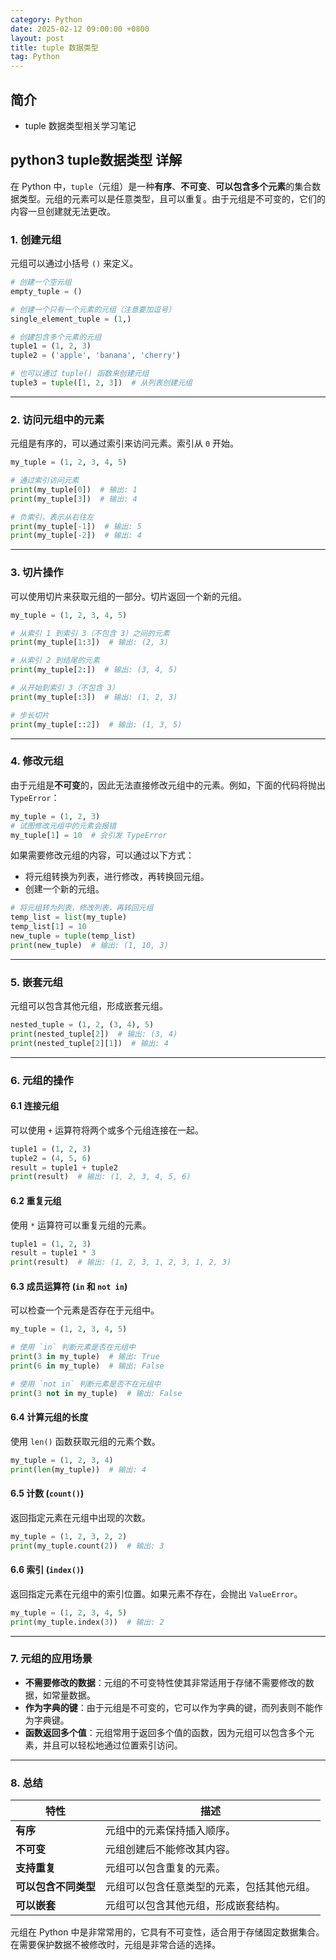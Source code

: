 ```yaml
---
category: Python
date: 2025-02-12 09:00:00 +0800
layout: post
title: tuple 数据类型
tag: Python
---
```

## 简介

+ tuple 数据类型相关学习笔记

<!--more-->

## python3 tuple数据类型 详解

在 Python 中，`tuple`（元组）是一种**有序**、**不可变**、**可以包含多个元素**的集合数据类型。元组的元素可以是任意类型，且可以重复。由于元组是不可变的，它们的内容一旦创建就无法更改。

### 1. **创建元组**
元组可以通过小括号 `()` 来定义。

```python
# 创建一个空元组
empty_tuple = ()

# 创建一个只有一个元素的元组（注意要加逗号）
single_element_tuple = (1,)

# 创建包含多个元素的元组
tuple1 = (1, 2, 3)
tuple2 = ('apple', 'banana', 'cherry')

# 也可以通过 tuple() 函数来创建元组
tuple3 = tuple([1, 2, 3])  # 从列表创建元组
```

---

### 2. **访问元组中的元素**
元组是有序的，可以通过索引来访问元素。索引从 `0` 开始。

```python
my_tuple = (1, 2, 3, 4, 5)

# 通过索引访问元素
print(my_tuple[0])  # 输出: 1
print(my_tuple[3])  # 输出: 4

# 负索引，表示从右往左
print(my_tuple[-1])  # 输出: 5
print(my_tuple[-2])  # 输出: 4
```

---

### 3. **切片操作**
可以使用切片来获取元组的一部分。切片返回一个新的元组。

```python
my_tuple = (1, 2, 3, 4, 5)

# 从索引 1 到索引 3（不包含 3）之间的元素
print(my_tuple[1:3])  # 输出: (2, 3)

# 从索引 2 到结尾的元素
print(my_tuple[2:])  # 输出: (3, 4, 5)

# 从开始到索引 3（不包含 3）
print(my_tuple[:3])  # 输出: (1, 2, 3)

# 步长切片
print(my_tuple[::2])  # 输出: (1, 3, 5)
```

---

### 4. **修改元组**
由于元组是**不可变**的，因此无法直接修改元组中的元素。例如，下面的代码将抛出 `TypeError`：

```python
my_tuple = (1, 2, 3)
# 试图修改元组中的元素会报错
my_tuple[1] = 10  # 会引发 TypeError
```

如果需要修改元组的内容，可以通过以下方式：
- 将元组转换为列表，进行修改，再转换回元组。
- 创建一个新的元组。

```python
# 将元组转为列表，修改列表，再转回元组
temp_list = list(my_tuple)
temp_list[1] = 10
new_tuple = tuple(temp_list)
print(new_tuple)  # 输出: (1, 10, 3)
```

---

### 5. **嵌套元组**
元组可以包含其他元组，形成嵌套元组。

```python
nested_tuple = (1, 2, (3, 4), 5)
print(nested_tuple[2])  # 输出: (3, 4)
print(nested_tuple[2][1])  # 输出: 4
```

---

### 6. **元组的操作**

#### 6.1 **连接元组**
可以使用 `+` 运算符将两个或多个元组连接在一起。

```python
tuple1 = (1, 2, 3)
tuple2 = (4, 5, 6)
result = tuple1 + tuple2
print(result)  # 输出: (1, 2, 3, 4, 5, 6)
```

#### 6.2 **重复元组**
使用 `*` 运算符可以重复元组的元素。

```python
tuple1 = (1, 2, 3)
result = tuple1 * 3
print(result)  # 输出: (1, 2, 3, 1, 2, 3, 1, 2, 3)
```

#### 6.3 **成员运算符 (`in` 和 `not in`)**
可以检查一个元素是否存在于元组中。

```python
my_tuple = (1, 2, 3, 4, 5)

# 使用 `in` 判断元素是否在元组中
print(3 in my_tuple)  # 输出: True
print(6 in my_tuple)  # 输出: False

# 使用 `not in` 判断元素是否不在元组中
print(3 not in my_tuple)  # 输出: False
```

#### 6.4 **计算元组的长度**
使用 `len()` 函数获取元组的元素个数。

```python
my_tuple = (1, 2, 3, 4)
print(len(my_tuple))  # 输出: 4
```

#### 6.5 **计数 (`count()`)**
返回指定元素在元组中出现的次数。

```python
my_tuple = (1, 2, 3, 2, 2)
print(my_tuple.count(2))  # 输出: 3
```

#### 6.6 **索引 (`index()`)**
返回指定元素在元组中的索引位置。如果元素不存在，会抛出 `ValueError`。

```python
my_tuple = (1, 2, 3, 4, 5)
print(my_tuple.index(3))  # 输出: 2
```

---

### 7. **元组的应用场景**

- **不需要修改的数据**：元组的不可变特性使其非常适用于存储不需要修改的数据，如常量数据。
- **作为字典的键**：由于元组是不可变的，它可以作为字典的键，而列表则不能作为字典键。
- **函数返回多个值**：元组常用于返回多个值的函数，因为元组可以包含多个元素，并且可以轻松地通过位置索引访问。

---

### 8. **总结**

| 特性                 | 描述                                       |
| -------------------- | ------------------------------------------ |
| **有序**             | 元组中的元素保持插入顺序。                 |
| **不可变**           | 元组创建后不能修改其内容。                 |
| **支持重复**         | 元组可以包含重复的元素。                   |
| **可以包含不同类型** | 元组可以包含任意类型的元素，包括其他元组。 |
| **可以嵌套**         | 元组可以包含其他元组，形成嵌套结构。       |

元组在 Python 中是非常常用的，它具有不可变性，适合用于存储固定数据集合。在需要保护数据不被修改时，元组是非常合适的选择。